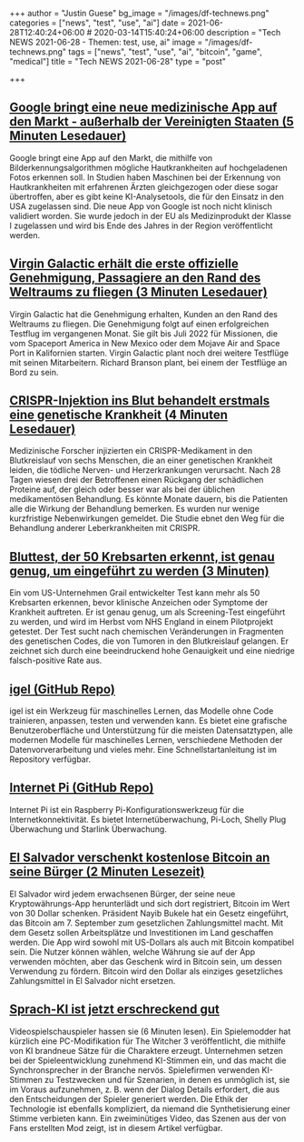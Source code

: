 +++
author = "Justin Guese"
bg_image = "/images/df-technews.png"
categories = ["news", "test", "use", "ai"]
date = 2021-06-28T12:40:24+06:00 # 2020-03-14T15:40:24+06:00
description = "Tech NEWS 2021-06-28 - Themen: test, use, ai"
image = "/images/df-technews.png"
tags = ["news", "test", "use", "ai", "bitcoin", "game", "medical"]
title = "Tech NEWS 2021-06-28"
type = "post"

+++

## [Google bringt eine neue medizinische App auf den Markt - außerhalb der Vereinigten Staaten (5 Minuten Lesedauer)](https://arstechnica.com/science/2021/06/google-launches-a-new-medical-app-outside-the-united-states/)

 Google bringt eine App auf den Markt, die mithilfe von Bilderkennungsalgorithmen mögliche Hautkrankheiten auf hochgeladenen Fotos erkennen soll. In Studien haben Maschinen bei der Erkennung von Hautkrankheiten mit erfahrenen Ärzten gleichgezogen oder diese sogar übertroffen, aber es gibt keine KI-Analysetools, die für den Einsatz in den USA zugelassen sind. Die neue App von Google ist noch nicht klinisch validiert worden. Sie wurde jedoch in der EU als Medizinprodukt der Klasse I zugelassen und wird bis Ende des Jahres in der Region veröffentlicht werden.

## [Virgin Galactic erhält die erste offizielle Genehmigung, Passagiere an den Rand des Weltraums zu fliegen (3 Minuten Lesedauer)](https://www.cnet.com/news/virgin-galactic-gets-first-official-ok-to-fly-passengers-to-the-edge-of-space/)

 Virgin Galactic hat die Genehmigung erhalten, Kunden an den Rand des Weltraums zu fliegen. Die Genehmigung folgt auf einen erfolgreichen Testflug im vergangenen Monat. Sie gilt bis Juli 2022 für Missionen, die vom Spaceport America in New Mexico oder dem Mojave Air and Space Port in Kalifornien starten. Virgin Galactic plant noch drei weitere Testflüge mit seinen Mitarbeitern. Richard Branson plant, bei einem der Testflüge an Bord zu sein.

## [CRISPR-Injektion ins Blut behandelt erstmals eine genetische Krankheit (4 Minuten Lesedauer)](https://www.sciencemag.org/news/2021/06/crispr-injected-blood-treats-genetic-disease-first-time)

 Medizinische Forscher injizierten ein CRISPR-Medikament in den Blutkreislauf von sechs Menschen, die an einer genetischen Krankheit leiden, die tödliche Nerven- und Herzerkrankungen verursacht. Nach 28 Tagen wiesen drei der Betroffenen einen Rückgang der schädlichen Proteine auf, der gleich oder besser war als bei der üblichen medikamentösen Behandlung. Es könnte Monate dauern, bis die Patienten alle die Wirkung der Behandlung bemerken. Es wurden nur wenige kurzfristige Nebenwirkungen gemeldet. Die Studie ebnet den Weg für die Behandlung anderer Leberkrankheiten mit CRISPR.

## [Bluttest, der 50 Krebsarten erkennt, ist genau genug, um eingeführt zu werden (3 Minuten)](https://www.theguardian.com/society/2021/jun/25/blood-test-that-finds-50-types-of-cancer-is-accurate-enough-to-be-rolled-out)

 Ein vom US-Unternehmen Grail entwickelter Test kann mehr als 50 Krebsarten erkennen, bevor klinische Anzeichen oder Symptome der Krankheit auftreten. Er ist genau genug, um als Screening-Test eingeführt zu werden, und wird im Herbst vom NHS England in einem Pilotprojekt getestet. Der Test sucht nach chemischen Veränderungen in Fragmenten des genetischen Codes, die von Tumoren in den Blutkreislauf gelangen. Er zeichnet sich durch eine beeindruckend hohe Genauigkeit und eine niedrige falsch-positive Rate aus.

## [igel (GitHub Repo)](https://github.com/nidhaloff/igel/tree/v0.4.0)

 igel ist ein Werkzeug für maschinelles Lernen, das Modelle ohne Code trainieren, anpassen, testen und verwenden kann. Es bietet eine grafische Benutzeroberfläche und Unterstützung für die meisten Datensatztypen, alle modernen Modelle für maschinelles Lernen, verschiedene Methoden der Datenvorverarbeitung und vieles mehr. Eine Schnellstartanleitung ist im Repository verfügbar.

## [Internet Pi (GitHub Repo)](https://github.com/geerlingguy/internet-pi)

 Internet Pi ist ein Raspberry Pi-Konfigurationswerkzeug für die Internetkonnektivität. Es bietet Internetüberwachung, Pi-Loch, Shelly Plug Überwachung und Starlink Überwachung.

## [El Salvador verschenkt kostenlose Bitcoin an seine Bürger (2 Minuten Lesezeit)](https://fortune.com/2021/06/25/bitcoin-en-el-salvador-free-stimulus-check/)

 El Salvador wird jedem erwachsenen Bürger, der seine neue Kryptowährungs-App herunterlädt und sich dort registriert, Bitcoin im Wert von 30 Dollar schenken. Präsident Nayib Bukele hat ein Gesetz eingeführt, das Bitcoin am 7. September zum gesetzlichen Zahlungsmittel macht. Mit dem Gesetz sollen Arbeitsplätze und Investitionen im Land geschaffen werden. Die App wird sowohl mit US-Dollars als auch mit Bitcoin kompatibel sein. Die Nutzer können wählen, welche Währung sie auf der App verwenden möchten, aber das Geschenk wird in Bitcoin sein, um dessen Verwendung zu fördern. Bitcoin wird den Dollar als einziges gesetzliches Zahlungsmittel in El Salvador nicht ersetzen.

## [Sprach-KI ist jetzt erschreckend gut](https://www.inputmag.com/gaming/video-game-voice-ai-human-actors-witcher-3-mod-controversy)

 Videospielschauspieler hassen sie (6 Minuten lesen). Ein Spielemodder hat kürzlich eine PC-Modifikation für The Witcher 3 veröffentlicht, die mithilfe von KI brandneue Sätze für die Charaktere erzeugt. Unternehmen setzen bei der Spieleentwicklung zunehmend KI-Stimmen ein, und das macht die Synchronsprecher in der Branche nervös. Spielefirmen verwenden KI-Stimmen zu Testzwecken und für Szenarien, in denen es unmöglich ist, sie im Voraus aufzunehmen, z. B. wenn der Dialog Details erfordert, die aus den Entscheidungen der Spieler generiert werden. Die Ethik der Technologie ist ebenfalls kompliziert, da niemand die Synthetisierung einer Stimme verbieten kann. Ein zweiminütiges Video, das Szenen aus der von Fans erstellten Mod zeigt, ist in diesem Artikel verfügbar.

